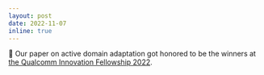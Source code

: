 ```yaml
---
layout: post
date: 2022-11-07
inline: true
---
```


🎉 Our paper on active domain adaptation got honored to be the winners at [the Qualcomm Innovation Fellowship 2022](https://www.qualcomm.com/research/university-relations/innovation-fellowship/2022-south-korea).
